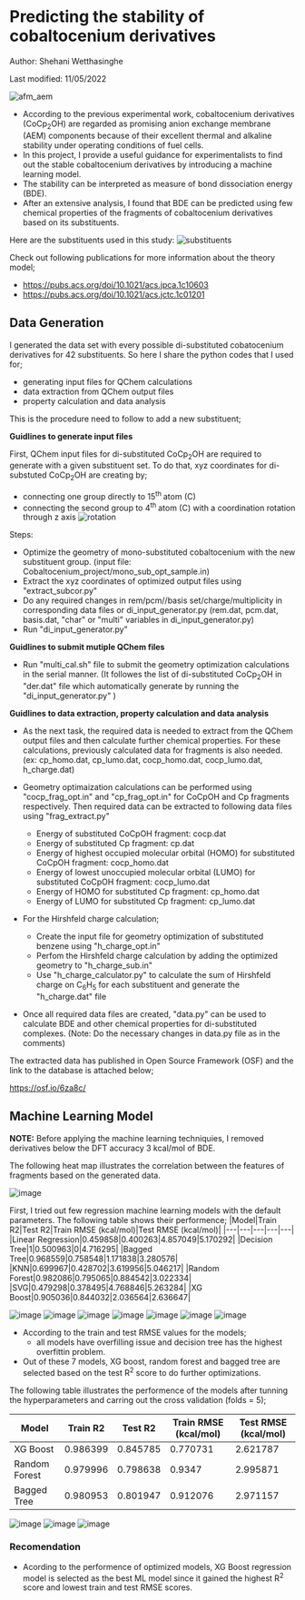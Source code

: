 # Predicting the stability of cobaltocenium derivatives 

Author: Shehani Wetthasinghe

Last modified: 11/05/2022

![afm_aem](https://user-images.githubusercontent.com/50593017/200152591-233aee11-a424-46b4-9a55-d0cfa8bcac7f.png)

- According to the previous experimental work, cobaltocenium derivatives (CoCp<sub>2</sub>OH) are regarded as promising anion exchange membrane (AEM) components because of their excellent thermal and alkaline stability under operating conditions of fuel cells.
- In this project,  I provide a useful guidance for experimentalists to find out the stable cobaltocenium derivatives by introducing a machine learning model.
- The stability can be interpreted as measure of bond dissociation energy (BDE). 
- After an extensive analysis, I found that BDE can be predicted using few chemical properties of the fragments of cobaltocenium derivatives based on its substituents.

Here are the substituents used in this study:
![substituents](https://user-images.githubusercontent.com/50593017/187327244-749c48b3-b0bf-49ec-835e-14c6d2a8d145.png)

Check out following publications for more information about the theory model;
* https://pubs.acs.org/doi/10.1021/acs.jpca.1c10603
* https://pubs.acs.org/doi/10.1021/acs.jctc.1c01201


## Data Generation
I generated the data set with every possible di-substituted cobatocenium derivatives for 42 substituents. So here I share the python codes that I used for;
* generating input files for QChem calculations
* data extraction from QChem output files
* property calculation and data analysis

This is the procedure need to follow to add a new substituent;

**Guidlines to generate input files**

First, QChem input files for di-substituted CoCp<sub>2</sub>OH are required to generate with a given substituent set. To do that, xyz coordinates for di-substuted CoCp<sub>2</sub>OH are creating by;
* connecting one group directly to 15<sup>th </sup> atom (C) 
* connecting the second group to 4<sup>th </sup> atom (C) with a coordination rotation through z axis
![rotation](https://user-images.githubusercontent.com/50593017/187334600-a016c858-7223-49dd-b41f-6fc3c3c4e3d7.png)


Steps:
* Optimize the geometry of mono-substituted cobaltocenium with the new substituent group. (input file: Cobaltocenium_project/mono_sub_opt_sample.in) 
* Extract the xyz coordinates of optimized output files using "extract_subcor.py"
* Do any required changes in rem/pcm//basis set/charge/multiplicity in corresponding data files or di_input_generator.py (rem.dat, pcm.dat, basis.dat, "char" or "multi" variables in di_input_generator.py)
* Run "di_input_generator.py"

**Guidlines to submit mutiple QChem files**
*  Run "multi_cal.sh" file to submit the geometry optimization calculations in the serial manner. (It followes the list of di-substituted CoCp<sub>2</sub>OH in "der.dat" file which automatically generate by running the "di_input_generator.py" )

**Guidlines to data extraction, property calculation and data analysis**

* As the next task, the required data is needed to extract from the QChem output files and then calculate further chemical properties. For these calculations, previously calculated data for fragments is also needed. (ex: cp_homo.dat, cp_lumo.dat, cocp_homo.dat, cocp_lumo.dat, h_charge.dat) 

* Geometry optimaization calculations can be performed using "cocp_frag_opt.in" and "cp_frag_opt.in" for CoCpOH and Cp fragments respectively. Then required data can be extracted to following data files using "frag_extract.py"
  * Energy of substituted CoCpOH fragment:                                                cocp.dat
  * Energy of substituted Cp fragment:                                                    cp.dat
  * Energy of highest occupied molecular orbital (HOMO) for substituted CoCpOH fragment:  cocp_homo.dat
  * Energy of lowest unoccupied molecular orbital (LUMO) for substituted CoCpOH fragment: cocp_lumo.dat
  * Energy of HOMO for substituted Cp fragment:                                           cp_homo.dat
  * Energy of LUMO for substituted Cp fragment:                                           cp_lumo.dat
  
 * For the Hirshfeld charge calculation;
    * Create the input file for geometry optimization of substituted benzene using "h_charge_opt.in"
    * Perfom the Hirshfeld charge calculation by adding the optimized geometry to "h_charge_sub.in"
    * Use "h_charge_calculator.py" to calculate the sum of Hirshfeld charge on C<sub>6</sub>H<sub>5</sub> for each substituent and generate the "h_charge.dat" file
    
  * Once all required data files are created, "data.py" can be used to calculate BDE and other chemical properties for di-substituted complexes. (Note: Do the necessary changes in data.py file as in the comments)

The extracted data has published in Open Source Framework (OSF) and the link to the database is attached below;

https://osf.io/6za8c/

## Machine Learning Model

**NOTE:**
Before applying the machine learning techniquies, I removed derivatives below the DFT accuracy 3 kcal/mol of BDE.

The following heat map illustrates the correlation between the features of fragments based on the generated data.

![image](https://user-images.githubusercontent.com/50593017/200151745-c8868931-d0ca-43ce-9cb4-0f56d7663aa1.png)

First, I tried out few regression machine learning models with the default parameters. The following table shows their performence;
|Model|Train R2|Test R2|Train RMSE \(kcal/mol\)|Test RMSE \(kcal/mol\)|
|---|---|---|---|---|
|Linear Regression|0\.459858|0\.400263|4\.857049|5\.170292|
|Decision Tree|1|0\.500963|0|4\.716295|
|Bagged Tree|0\.968559|0\.758548|1\.171838|3\.280576|
|KNN|0\.699967|0\.428702|3\.619956|5\.046217|
|Random Forest|0\.982086|0\.795065|0\.884542|3\.022334|
|SVG|0\.479298|0\.378495|4\.768846|5\.263284|
|XG Boost|0\.905036|0\.844032|2\.036564|2\.636647|

![image](https://user-images.githubusercontent.com/50593017/200152014-b8e12650-6777-4b09-8cb1-fafc421f1c12.png)
![image](https://user-images.githubusercontent.com/50593017/200152026-eacfac2c-0493-47d7-b8c5-50ee0fc4ee8e.png)
![image](https://user-images.githubusercontent.com/50593017/200152031-68c122be-c68c-4947-a9b2-5fd3d0d87eb4.png)
![image](https://user-images.githubusercontent.com/50593017/200152035-5d050ae3-cc14-49eb-8f10-b21d6690384c.png)
![image](https://user-images.githubusercontent.com/50593017/200152043-e117e411-5c53-417d-a95e-c03f255b46c5.png)
![image](https://user-images.githubusercontent.com/50593017/210457193-87d61b1a-4213-4dc0-a284-682f8d3decbf.png)
![image](https://user-images.githubusercontent.com/50593017/210457210-532ce038-d598-4ad9-a041-d6a967bf9406.png)

- According to the train and test RMSE values for the models;
  - all models have overfilling issue and decision tree has the highest overfittin problem.
- Out of these 7 models, XG boost, random forest and bagged tree are selected based on the test R$^2$ score to do further optimizations.
 
 The following table illustrates the performence of the models after tunning the hyperparameters and carring out the cross validation (folds = 5);
 
|Model|Train R2|Test R2|Train RMSE \(kcal/mol\)|Test RMSE \(kcal/mol\)|
|---|---|---|---|---|
|XG Boost|0\.986399|0\.845785|0\.770731|2\.621787|
|Random Forest|0\.979996|0\.798638|0\.9347|2\.995871|
|Bagged Tree|0\.980953|0\.801947|0\.912076|2\.971157|

![image](https://user-images.githubusercontent.com/50593017/210457410-143e70a0-ce49-4846-ac13-142f5f54258e.png)
![image](https://user-images.githubusercontent.com/50593017/210457442-d0795964-28ed-4efe-9ac6-ee690ac29092.png)
![image](https://user-images.githubusercontent.com/50593017/210457461-2bfcc5df-81cd-4283-bd3e-3ff1ab2c5ec6.png)


### Recomendation
- Acording to the performence of optimized models, XG Boost regression model is selected as the best ML model since it gained the highest R<sup>2</sup> score and lowest train and test RMSE scores.

